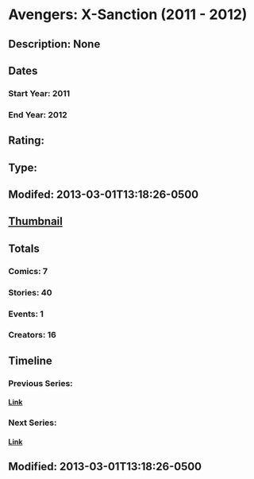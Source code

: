 # Avengers: X-Sanction (2011 - 2012)
## Description: None
## Dates
### Start Year: 2011
### End Year: 2012
## Rating: 
## Type: 
## Modifed: 2013-03-01T13:18:26-0500
## [Thumbnail](http://i.annihil.us/u/prod/marvel/i/mg/2/d0/5130f05b12e95.jpg)
## Totals
### Comics: 7
### Stories: 40
### Events: 1
### Creators: 16
## Timeline
### Previous Series: 
#### [Link]()
### Next Series: 
#### [Link]()
## Modified: 2013-03-01T13:18:26-0500